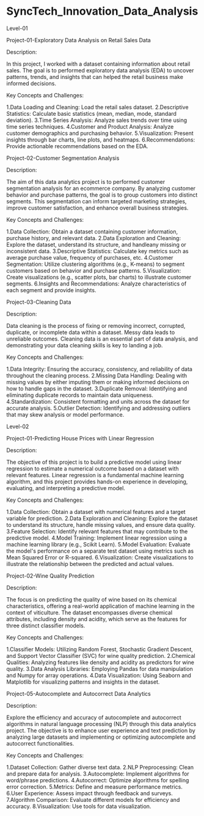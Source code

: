 # SyncTech_Innovation_Data_Analysis

Level-01

Project-01-Exploratory Data Analysis on Retail Sales Data

Description:
 
 In this project, I worked with a dataset containing information about retail sales. The goal is to performed exploratory data analysis (EDA) to uncover patterns, trends, and insights that can helped the retail business make informed decisions.

Key Concepts and Challenges:
  
 1.Data Loading and Cleaning: Load the retail sales dataset.
 2.Descriptive Statistics: Calculate basic statistics (mean, median, mode, standard deviation).
 3.Time Series Analysis: Analyze sales trends over time using time series techniques.
 4.Customer and Product Analysis: Analyze customer demographics and purchasing behavior.
 5.Visualization: Present insights through bar charts, line plots, and heatmaps.
 6.Recommendations: Provide actionable recommendations based on the EDA.


Project-02-Customer Segmentation Analysis

Description:

 The aim of this data analytics project is to performed customer segmentation analysis for an ecommerce company. By analyzing customer behavior and purchase patterns, the goal is to group customers into distinct segments. This segmentation can inform targeted marketing strategies, improve customer satisfaction, and enhance overall business strategies.

Key Concepts and Challenges:
 
 1.Data Collection: Obtain a dataset containing customer information, purchase history, and relevant data.
 2.Data Exploration and Cleaning: Explore the dataset, understand its structure, and handleany missing or inconsistent data.
 3.Descriptive Statistics: Calculate key metrics such as average purchase value, frequency of purchases, etc.
 4.Customer Segmentation: Utilize clustering algorithms (e.g., K-means) to segment customers based on behavior and purchase patterns.
 5.Visualization: Create visualizations (e.g., scatter plots, bar charts) to illustrate customer segments.
 6.Insights and Recommendations: Analyze characteristics of each segment and provide insights.


Project-03-Cleaning Data

Description:

 Data cleaning is the process of fixing or removing incorrect, corrupted, duplicate, or incomplete data within a dataset. Messy data leads to unreliable outcomes. Cleaning data is an essential part of data analysis, and demonstrating your data cleaning skills is key to landing a job. 

 Key Concepts and Challenges:
 
 1.Data Integrity: Ensuring the accuracy, consistency, and reliability of data throughout the cleaning process.
 2.Missing Data Handling: Dealing with missing values by either imputing them or making informed decisions on how to handle gaps in the dataset.
 3.Duplicate Removal: Identifying and eliminating duplicate records to maintain data uniqueness.
 4.Standardization: Consistent formatting and units across the dataset for accurate analysis.
 5.Outlier Detection: Identifying and addressing outliers that may skew analysis or model performance.


 Level-02

 Project-01-Predicting House Prices with Linear Regression

 Description:
 
 The objective of this project is to build a predictive model using linear regression to estimate a numerical outcome based on a dataset with relevant features. Linear regression is a fundamental machine learning algorithm, and this project provides hands-on experience in developing, evaluating, and interpreting a predictive model. 

 Key Concepts and Challenges:
 
 1.Data Collection: Obtain a dataset with numerical features and a target variable for prediction.
 2.Data Exploration and Cleaning: Explore the dataset to understand its structure, handle missing values, and ensure data quality.
 3.Feature Selection: Identify relevant features that may contribute to the predictive model.
 4.Model Training: Implement linear regression using a machine learning library (e.g., Scikit
Learn).
 5.Model Evaluation: Evaluate the model's performance on a separate test dataset using metrics such as Mean Squared Error or R-squared.
 6.Visualization: Create visualizations to illustrate the relationship between the predicted and actual values.


Project-02-Wine Quality Prediction

 Description:
 
 The focus is on predicting the quality of wine based on its chemical characteristics, offering a real-world application of machine learning in the context of viticulture. The dataset encompasses diverse chemical attributes, including density and acidity, which serve as the features for three distinct classifier models.

Key Concepts and Challenges:

 1.Classifier Models: Utilizing Random Forest, Stochastic Gradient Descent, and Support Vector Classifier (SVC) for wine quality prediction.
 2.Chemical Qualities: Analyzing features like density and acidity as predictors for wine quality.
 3.Data Analysis Libraries: Employing Pandas for data manipulation and Numpy for array operations.
 4.Data Visualization: Using Seaborn and Matplotlib for visualizing patterns and insights in the dataset.


Project-05-Autocomplete and Autocorrect Data Analytics 

 Description:
 
 Explore the efficiency and accuracy of autocomplete and autocorrect algorithms in natural language processing (NLP) through this data analytics project. The objective is to enhance user experience and text prediction by analyzing large datasets and implementing or optimizing autocomplete and autocorrect functionalities.

 Key Concepts and Challenges:
 
 1.Dataset Collection: Gather diverse text data.
 2.NLP Preprocessing: Clean and prepare data for analysis.
 3.Autocomplete: Implement algorithms for word/phrase predictions.
 4.Autocorrect: Optimize algorithms for spelling error correction.
 5.Metrics: Define and measure performance metrics.
 6.User Experience: Assess impact through feedback and surveys.
 7.Algorithm Comparison: Evaluate different models for efficiency and accuracy.
 8.Visualization: Use tools for data visualization.
